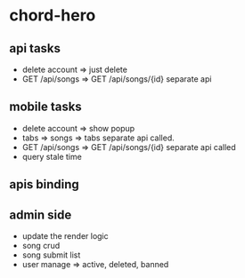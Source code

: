 # chord-hero

## api tasks
- delete account => just delete 
- GET /api/songs => GET /api/songs/{id} separate api 

## mobile tasks
- delete account => show popup
- tabs => songs => tabs separate api called.
- GET /api/songs => GET /api/songs/{id} separate api called
- query stale time

## apis binding

## admin side
- update the render logic
- song crud 
- song submit list
- user manage => active, deleted, banned 
